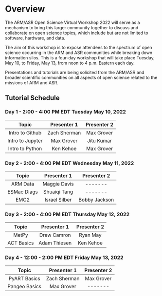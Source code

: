# Overview

The ARM/ASR Open Science Virtual Workshop 2022 will serve as a mechanism to bring this larger community together to discuss and collaborate on open science topics, which include but are not limited to software, hardware, and data.

The aim of this workshop is to expose attendees to the spectrum of open science occurring in the ARM and ASR communities while breaking down information silos. This is a four-day workshop that will take place Tuesday, May 10, to Friday, May 13, from noon to 4 p.m. Eastern each day. 

Presentations and tutorials are being solicited from the ARM/ASR and broader scientific communities on all aspects of open science related to the missions of ARM and ASR.

## Tutorial Schedule

### Day 1 - 2:00 - 4:00 PM EDT Tuesday May 10, 2022

| Topic            | Presenter 1       | Presenter 2   |
| :---:            |    :----:         |    :---:      |
| Intro to Github  | Zach Sherman      | Max Grover    |
| Intro to Jupyter | Max Grover        | Jitu Kumar    |
| Intro to Python  | Ken Kehoe         | Max Grover    |


### Day 2 - 2:00 - 4:00 PM EDT Wednesday May 11, 2022

| Topic        | Presenter 1   | Presenter 2   |
|    :---:     |    :----:     |    :---:      |
| ARM Data     | Maggie Davis  |    -------    |
| ESMac Diags  | Shuaiqi Tang  |    -------    |
| EMC2         | Israel Silber | Bobby Jackson |

### Day 3 - 2:00 - 4:00 PM EDT Thursday May 12, 2022

| Topic        | Presenter 1   | Presenter 2   |
|    :---:     |    :----:     |    :---:      |
| MetPy        | Drew Camron   | Ryan May      |
| ACT Basics   | Adam Thiesen  | Ken Kehoe     |

### Day 4 - 12:00 - 2:00 PM EDT Friday May 13, 2022

| Topic        | Presenter 1   | Presenter 2   |
|    :---:     |    :----:     |    :---:      |
| PyART Basics | Zach Sherman  | Max Grover    |
| Pangeo Basics| Max Grover    |   -------     |
